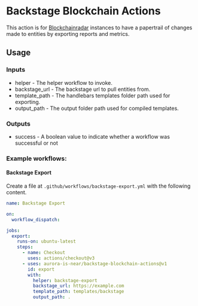 # Backstage Blockchain Actions

This action is for [Blockchainradar](https://github.com/aurora-is-near/backstage-plugin-blockchainradar) instances to have a papertrail of changes made to entities by exporting reports and metrics.

## Usage

### Inputs

- helper - The helper workflow to invoke.
- backstage_url - The backstage url to pull entities from.
- template_path - The handlebars templates folder path used for exporting.
- output_path - The output folder path used for compiled templates.

### Outputs

- success - A boolean value to indicate whether a workflow was successful or not

### Example workflows:

#### Backstage Export

Create a file at `.github/workflows/backstage-export.yml` with the following content.

```yml
name: Backstage Export

on:
  workflow_dispatch:

jobs:
  export:
    runs-on: ubuntu-latest
    steps:
      - name: Checkout
        uses: actions/checkout@v3
      - uses: aurora-is-near/backstage-blockchain-actions@v1
        id: export
        with:
          helper: backstage-export
          backstage_url: https://example.com
          template_path: templates/backstage
          output_path: .
```

